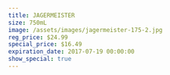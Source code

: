 ```yaml
---
title: JAGERMEISTER
size: 750mL
image: /assets/images/jagermeister-175-2.jpg
reg_price: $24.99
special_price: $16.49
expiration_date: 2017-07-19 00:00:00
show_special: true
---
```



